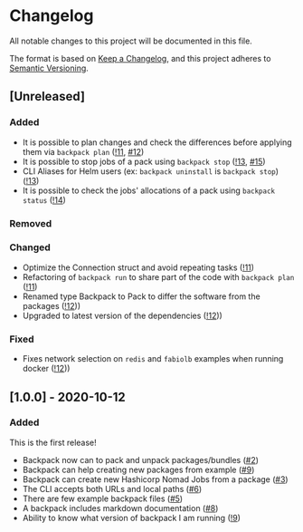 # Changelog
All notable changes to this project will be documented in this file.

The format is based on [Keep a Changelog](https://keepachangelog.com/en/1.0.0/),
and this project adheres to [Semantic Versioning](https://semver.org/spec/v2.0.0.html).

## [Unreleased]
### Added 
- It is possible to plan changes and check the differences before applying them via `backpack plan` ([!11](https://gitlab.com/Qm64/backpack/-/merge_requests/11), [#12](https://gitlab.com/Qm64/backpack/-/issues/12))
- It is possible to stop jobs of a pack using `backpack stop` ([!13](https://gitlab.com/Qm64/backpack/-/merge_requests/13), [#15](https://gitlab.com/Qm64/backpack/-/issues/15))
- CLI Aliases for Helm users (ex: `backpack uninstall` is `backpack stop`)([!13](https://gitlab.com/Qm64/backpack/-/merge_requests/13))
- It is possible to check the jobs' allocations of a pack using `backpack status` ([!14](https://gitlab.com/Qm64/backpack/-/merge_requests/14))

### Removed
### Changed
- Optimize the Connection struct and avoid repeating tasks ([!11](https://gitlab.com/Qm64/backpack/-/merge_requests/11))
- Refactoring of `backpack run` to share part of the code with `backpack plan` ([!11](https://gitlab.com/Qm64/backpack/-/merge_requests/11))
- Renamed type Backpack to Pack to differ the software from the packages ([!12](https://gitlab.com/Qm64/backpack/-/merge_requests/12)))
- Upgraded to latest version of the dependencies ([!12](https://gitlab.com/Qm64/backpack/-/merge_requests/12)))
### Fixed
- Fixes network selection on `redis` and `fabiolb` examples when running docker ([!12](https://gitlab.com/Qm64/backpack/-/merge_requests/12)))

## [1.0.0] - 2020-10-12
### Added
This is the first release!
- Backpack now can to pack and unpack packages/bundles ([#2](https://gitlab.com/Qm64/backpack/-/issues/2))
- Backpack can help creating new packages from example ([#9](https://gitlab.com/Qm64/backpack/-/issues/9))
- Backpack can create new Hashicorp Nomad Jobs from a package ([#3](https://gitlab.com/Qm64/backpack/-/issues/3))
- The CLI accepts both URLs and local paths ([#6](https://gitlab.com/Qm64/backpack/-/issues/6))
- There are few example backpack files ([#5](https://gitlab.com/Qm64/backpack/-/issues/5))
- A backpack includes markdown documentation ([#8](https://gitlab.com/Qm64/backpack/-/issues/8))
- Ability to know what version of backpack I am running ([!9](https://gitlab.com/Qm64/backpack/-/merge_requests/9))
